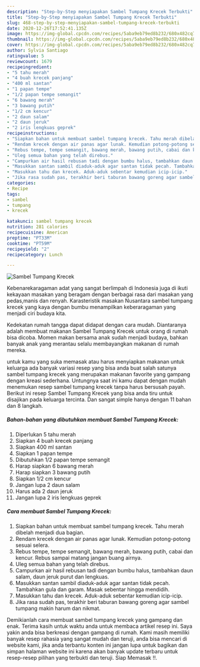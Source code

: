 ```yaml
---
description: "Step-by-Step menyiapakan Sambel Tumpang Krecek Terbukti"
title: "Step-by-Step menyiapakan Sambel Tumpang Krecek Terbukti"
slug: 468-step-by-step-menyiapakan-sambel-tumpang-krecek-terbukti
date: 2020-12-26T17:52:41.135Z
image: https://img-global.cpcdn.com/recipes/5aba9eb79ed8b232/680x482cq70/sambel-tumpang-krecek-foto-resep-utama.jpg
thumbnail: https://img-global.cpcdn.com/recipes/5aba9eb79ed8b232/680x482cq70/sambel-tumpang-krecek-foto-resep-utama.jpg
cover: https://img-global.cpcdn.com/recipes/5aba9eb79ed8b232/680x482cq70/sambel-tumpang-krecek-foto-resep-utama.jpg
author: Sylvia Santiago
ratingvalue: 5
reviewcount: 1679
recipeingredient:
- "5 tahu merah"
- "4 buah krecek panjang"
- "400 ml santan"
- "1 papan tempe"
- "1/2 papan tempe semangit"
- "6 bawang merah"
- "3 bawang putih"
- "1/2 cm kencur"
- "2 daun salam"
- "2 daun jeruk"
- "2 iris lengkuas geprek"
recipeinstructions:
- "Siapkan bahan untuk membuat sambel tumpang krecek. Tahu merah dibelah menjadi dua bagian."
- "Rendam krecek dengan air panas agar lunak. Kemudian potong-potong sesuai selera."
- "Rebus tempe, tempe semangit, bawang merah, bawang putih, cabai dan kencur. Rebus sampai matang jangan buang airnya."
- "Uleg semua bahan yang telah direbus."
- "Campurkan air hasil rebusan tadi dengan bumbu halus, tambahkan daun salam, daun jeruk purut dan lengkuas."
- "Masukkan santan sambil diaduk-aduk agar santan tidak pecah. Tambahkan gula dan garam. Masak sebentar hingga mendidih."
- "Masukkan tahu dan krecek. Aduk-aduk sebentar kemudian icip-icip."
- "Jika rasa sudah pas, terakhir beri taburan bawang goreng agar sambel tumpang makin harum dan nikmat."
categories:
- Recipe
tags:
- sambel
- tumpang
- krecek

katakunci: sambel tumpang krecek 
nutrition: 281 calories
recipecuisine: American
preptime: "PT33M"
cooktime: "PT59M"
recipeyield: "2"
recipecategory: Lunch

---
```



![Sambel Tumpang Krecek](https://img-global.cpcdn.com/recipes/5aba9eb79ed8b232/680x482cq70/sambel-tumpang-krecek-foto-resep-utama.jpg)

Kebenarekaragaman adat yang sangat berlimpah di Indonesia juga di ikuti kekayaan masakan yang beragam dengan berbagai rasa dari masakan yang pedas,manis dan renyah. Karasteristik masakan Nusantara sambel tumpang krecek yang kaya dengan bumbu menampilkan keberaragaman yang menjadi ciri budaya kita.


Kedekatan rumah tangga dapat didapat dengan cara mudah. Diantaranya adalah membuat makanan Sambel Tumpang Krecek untuk orang di rumah bisa dicoba. Momen makan bersama anak sudah menjadi budaya, bahkan banyak anak yang merantau selalu membayangkan makanan di rumah mereka.



untuk kamu yang suka memasak atau harus menyiapkan makanan untuk keluarga ada banyak variasi resep yang bisa anda buat salah satunya sambel tumpang krecek yang merupakan makanan favorite yang gampang dengan kreasi sederhana. Untungnya saat ini kamu dapat dengan mudah menemukan resep sambel tumpang krecek tanpa harus bersusah payah.
Berikut ini resep Sambel Tumpang Krecek yang bisa anda tiru untuk disajikan pada keluarga tercinta. Dan sangat simple hanya dengan 11 bahan dan 8 langkah.


<!--inarticleads1-->

##### Bahan-bahan yang dibutuhkan membuat Sambel Tumpang Krecek:

1. Diperlukan 5 tahu merah
1. Siapkan 4 buah krecek panjang
1. Siapkan 400 ml santan
1. Siapkan 1 papan tempe
1. Dibutuhkan 1/2 papan tempe semangit
1. Harap siapkan 6 bawang merah
1. Harap siapkan 3 bawang putih
1. Siapkan 1/2 cm kencur
1. Jangan lupa 2 daun salam
1. Harus ada 2 daun jeruk
1. Jangan lupa 2 iris lengkuas geprek




<!--inarticleads2-->

##### Cara membuat  Sambel Tumpang Krecek:

1. Siapkan bahan untuk membuat sambel tumpang krecek. Tahu merah dibelah menjadi dua bagian.
1. Rendam krecek dengan air panas agar lunak. Kemudian potong-potong sesuai selera.
1. Rebus tempe, tempe semangit, bawang merah, bawang putih, cabai dan kencur. Rebus sampai matang jangan buang airnya.
1. Uleg semua bahan yang telah direbus.
1. Campurkan air hasil rebusan tadi dengan bumbu halus, tambahkan daun salam, daun jeruk purut dan lengkuas.
1. Masukkan santan sambil diaduk-aduk agar santan tidak pecah. Tambahkan gula dan garam. Masak sebentar hingga mendidih.
1. Masukkan tahu dan krecek. Aduk-aduk sebentar kemudian icip-icip.
1. Jika rasa sudah pas, terakhir beri taburan bawang goreng agar sambel tumpang makin harum dan nikmat.




Demikianlah cara membuat sambel tumpang krecek yang gampang dan enak. Terima kasih untuk waktu anda untuk membaca artikel resep ini. Saya yakin anda bisa berkreasi dengan gampang di rumah. Kami masih memiliki banyak resep rahasia yang sangat mudah dan teruji, anda bisa mencari di website kami, jika anda terbantu konten ini jangan lupa untuk bagikan dan simpan halaman website ini karena akan banyak update terbaru untuk resep-resep pilihan yang terbukti dan teruji. Siap Memasak !!. 
